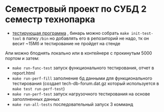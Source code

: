 # Семестровый проект по СУБД 2 семестр технопарка

- [тестирующая программа](https://github.com/mailcourses/technopark-dbms-forum) , бинарь можно собрать ```make init-test-tool``` в папку ```/bin```
но добавлять его в репозиторий не надо, тк он весит ~15Мб и тестирование не пройдет на стенде

Апи можно бподнять локально или в контейнере с прокинутым 5000 портом и затем:
- ```make run-func-test``` запуск функционального тестирования, отчет в report.html
- ```make run-perf-fill``` заполнение бд данными для функционального тестирования (создает tech-db-forum.dat.gz который используется в ```make test run-perf-test```)
- ```make run-perf-test``` запуск нагрузочного тестирования на основе заполлненных данных
- ```make run-all-tests``` последовательный запуск 3 комманд